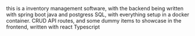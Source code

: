 this is a inventory management software, with the backend being written with spring boot java and postgress SQL, with everything setup in a docker container. CRUD API routes, and some dummy items to showcase in the frontend, written with react Typescript
